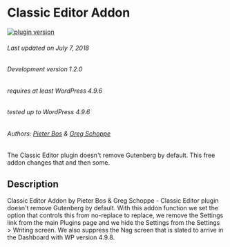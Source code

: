 # Classic Editor Addon

[![plugin version](https://img.shields.io/wordpress/plugin/v/classic-editor-addon.svg)](https://wordpress.org/plugins/classic-editor-addon)

###### Last updated on July 7, 2018
###### Development version 1.2.0
###### requires at least WordPress 4.9.6
###### tested up to WordPress 4.9.6
###### Authors: [Pieter Bos](https://github.com/senlin) &amp; [Greg Schoppe](https://github.com/gschoppe)

The Classic Editor plugin doesn't remove Gutenberg by default. This free addon changes that and then some.

## Description

Classic Editor Addon by Pieter Bos & Greg Schoppe - Classic Editor plugin doesn't remove Gutenberg by default. With this addon function we set the option that controls this from no-replace to replace, we remove the Settings link from the main Plugins page and we hide the Settings from the Settings > Writing screen. We also suppress the Nag screen that is slated to arrive in the Dashboard with WP version 4.9.8.

